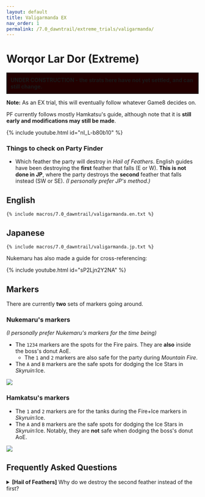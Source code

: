 ```yaml
---
layout: default
title: Valigarmanda EX
nav_order: 1
permalink: /7.0_dawntrail/extreme_trials/valigarmanda/
---
```


# Worqor Lar Dor (Extreme)

<div style="background-color: #200 ; padding: 10px; border: 1px solid;">
<b>UNDER CONSTRUCTION - the strats here have not yet settled, and can still 
change.</b>
</div>

**Note:** As an EX trial, this will eventually follow whatever Game8 decides on.

PF currently follows mostly Hamkatsu's guide, although note that it is **still 
early and modifications may still be made**.

{% include youtube.html id="nI_L-b80b10" %}

### Things to check on Party Finder

- Which feather the party will destroy in *Hail of Feathers*. English 
  guides have been destroying the **first** feather that falls (E or W). 
  **This is not done in JP**, where the party destroys the **second** feather
  that falls instead (SW or SE). *(I personally prefer JP's method.)*

## English

```
{% include macros/7.0_dawntrail/valigarmanda.en.txt %}
```

## Japanese

```
{% include macros/7.0_dawntrail/valigarmanda.jp.txt %}
```

Nukemaru has also made a guide for cross-referencing:

{% include youtube.html id="sP2Ljn2Y2NA" %}

## Markers

There are currently **two** sets of markers going around.

### Nukemaru's markers

*(I personally prefer Nukemaru's markers for the time being)*

- The `1234` markers are the spots for the Fire pairs. They are **also** 
  inside the boss's donut AoE.
  - The `1` and `2` markers are also safe for the party during *Mountain Fire*.
- The `A` and `B` markers are the safe spots for dodging the Ice Stars in 
  *Skyruin*:Ice.

![]({{site.baseurl}}/images/7.0_dawntrail/valigarmanda/nukemaru_markers.jpg)

### Hamkatsu's markers

- The `1` and `2` markers are for the tanks during the Fire+Ice markers in 
  *Skyruin*:Ice.
- The `A` and `B` markers are the safe spots for dodging the Ice Stars in 
  *Skyruin*:Ice. Notably, they are **not** safe when dodging the boss's donut AoE.

![]({{site.baseurl}}/images/7.0_dawntrail/valigarmanda/hamkatsu_markers.jpg)

## Frequently Asked Questions

<details markdown=block>
<summary>
  <b>[Hail of Feathers]</b> Why do we destroy the second feather instead of the
  first?
</summary>
<table>
  <tr>
    <td>
      <p>Destroying the first feather maximises the time the party has before 
      <em>Blighted Bolt</em> resolves. However, the party has plenty of time 
      to destroy the second feather instead.</p>
      <p>More importantly, you <b>cannot stay and melee the boss</b> after
      destroying the first feather, as it is too close to the sixth (and final)
      feather.</p>
      <p>This is <em>not</em> the case for the second feather- players can 
      switch over to the boss without needing to pay attention to when the 
      later feathers will fall.</p>
    </td>
  </tr>
</table>

<script data-goatcounter="https://tuufless.goatcounter.com/count"
        async src="//gc.zgo.at/count.js"></script>
